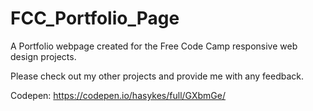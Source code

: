 # FCC_Portfolio_Page
A Portfolio webpage created for the Free Code Camp responsive web design projects.

Please check out my other projects and provide me with any feedback.  

Codepen: https://codepen.io/hasykes/full/GXbmGe/

